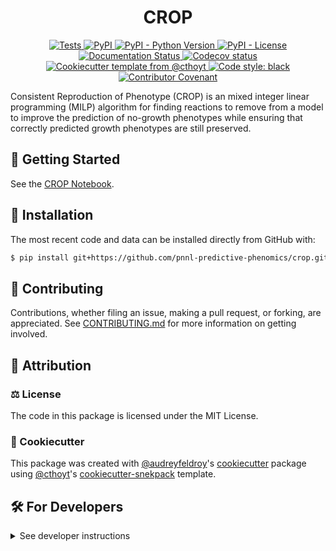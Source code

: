 <!--
<p align="center">
  <img src="https://github.com/pnnl-predictive-phenomics/crop/raw/main/docs/source/logo.png" height="150">
</p>
-->

<h1 align="center">
  CROP
</h1>

<p align="center">
    <a href="https://github.com/pnnl-predictive-phenomics/crop/actions/workflows/tests.yml">
        <img alt="Tests" src="https://github.com/pnnl-predictive-phenomics/crop/workflows/Tests/badge.svg" />
    </a>
    <a href="https://pypi.org/project/crop">
        <img alt="PyPI" src="https://img.shields.io/pypi/v/crop" />
    </a>
    <a href="https://pypi.org/project/crop">
        <img alt="PyPI - Python Version" src="https://img.shields.io/pypi/pyversions/crop" />
    </a>
    <a href="https://github.com/pnnl-predictive-phenomics/crop/blob/main/LICENSE">
        <img alt="PyPI - License" src="https://img.shields.io/pypi/l/crop" />
    </a>
    <a href='https://crop.readthedocs.io/en/latest/?badge=latest'>
        <img src='https://readthedocs.org/projects/crop/badge/?version=latest' alt='Documentation Status' />
    </a>
    <a href="https://codecov.io/gh/pnnl-predictive-phenomics/crop/branch/main">
        <img src="https://codecov.io/gh/pnnl-predictive-phenomics/crop/branch/main/graph/badge.svg" alt="Codecov status" />
    </a>  
    <a href="https://github.com/cthoyt/cookiecutter-python-package">
        <img alt="Cookiecutter template from @cthoyt" src="https://img.shields.io/badge/Cookiecutter-snekpack-blue" /> 
    </a>
    <a href='https://github.com/psf/black'>
        <img src='https://img.shields.io/badge/code%20style-black-000000.svg' alt='Code style: black' />
    </a>
    <a href="https://github.com/pnnl-predictive-phenomics/crop/blob/main/.github/CODE_OF_CONDUCT.md">
        <img src="https://img.shields.io/badge/Contributor%20Covenant-2.1-4baaaa.svg" alt="Contributor Covenant"/>
    </a>
</p>

Consistent Reproduction of Phenotype (CROP) is an mixed integer linear programming (MILP) algorithm for finding reactions to remove from a model to improve the prediction of no-growth phenotypes while ensuring that correctly predicted growth phenotypes are still preserved. 

## 💪 Getting Started

See the [CROP Notebook](https://github.com/pnnl-predictive-phenomics/crop/blob/main/docs/notebook/CROP.ipynb).

## 🚀 Installation

<!-- Uncomment this section after your first ``tox -e finish``
The most recent release can be installed from
[PyPI](https://pypi.org/project/crop/) with:

```shell
$ pip install crop
```
-->

The most recent code and data can be installed directly from GitHub with:

```bash
$ pip install git+https://github.com/pnnl-predictive-phenomics/crop.git
```

## 👐 Contributing

Contributions, whether filing an issue, making a pull request, or forking, are appreciated. See
[CONTRIBUTING.md](https://github.com/pnnl-predictive-phenomics/crop/blob/master/.github/CONTRIBUTING.md) for more information on getting involved.

## 👋 Attribution

### ⚖️ License

The code in this package is licensed under the MIT License.

<!--
### 📖 Citation

Citation goes here!
-->

<!--
### 🎁 Support

This project has been supported by the following organizations (in alphabetical order):

- [Harvard Program in Therapeutic Science - Laboratory of Systems Pharmacology](https://hits.harvard.edu/the-program/laboratory-of-systems-pharmacology/)

-->

<!--
### 💰 Funding

This project has been supported by the following grants:

| Funding Body                                             | Program                                                                                                                       | Grant           |
|----------------------------------------------------------|-------------------------------------------------------------------------------------------------------------------------------|-----------------|
| DARPA                                                    | [Automating Scientific Knowledge Extraction (ASKE)](https://www.darpa.mil/program/automating-scientific-knowledge-extraction) | HR00111990009   |
-->

### 🍪 Cookiecutter

This package was created with [@audreyfeldroy](https://github.com/audreyfeldroy)'s
[cookiecutter](https://github.com/cookiecutter/cookiecutter) package using [@cthoyt](https://github.com/cthoyt)'s
[cookiecutter-snekpack](https://github.com/cthoyt/cookiecutter-snekpack) template.

## 🛠️ For Developers

<details>
  <summary>See developer instructions</summary>

The final section of the README is for if you want to get involved by making a code contribution.

### Development Installation

To install in development mode, use the following:

```bash
$ git clone git+https://github.com/pnnl-predictive-phenomics/crop.git
$ cd crop
$ pip install -e .
```

### 🥼 Testing

After cloning the repository and installing `tox` with `pip install tox`, the unit tests in the `tests/` folder can be
run reproducibly with:

```shell
$ tox
```

Additionally, these tests are automatically re-run with each commit in a [GitHub Action](https://github.com/pnnl-predictive-phenomics/crop/actions?query=workflow%3ATests).

### 📖 Building the Documentation

The documentation can be built locally using the following:

```shell
$ git clone git+https://github.com/pnnl-predictive-phenomics/crop.git
$ cd crop
$ tox -e docs
$ open docs/build/html/index.html
``` 

The documentation automatically installs the package as well as the `docs`
extra specified in the [`setup.cfg`](setup.cfg). `sphinx` plugins
like `texext` can be added there. Additionally, they need to be added to the
`extensions` list in [`docs/source/conf.py`](docs/source/conf.py).

### 📦 Making a Release

After installing the package in development mode and installing
`tox` with `pip install tox`, the commands for making a new release are contained within the `finish` environment
in `tox.ini`. Run the following from the shell:

```shell
$ tox -e finish
```

This script does the following:

1. Uses [Bump2Version](https://github.com/c4urself/bump2version) to switch the version number in the `setup.cfg`,
   `src/crop/version.py`, and [`docs/source/conf.py`](docs/source/conf.py) to not have the `-dev` suffix
2. Packages the code in both a tar archive and a wheel using [`build`](https://github.com/pypa/build)
3. Uploads to PyPI using [`twine`](https://github.com/pypa/twine). Be sure to have a `.pypirc` file configured to avoid the need for manual input at this
   step
4. Push to GitHub. You'll need to make a release going with the commit where the version was bumped.
5. Bump the version to the next patch. If you made big changes and want to bump the version by minor, you can
   use `tox -e bumpversion -- minor` after.
</details>
